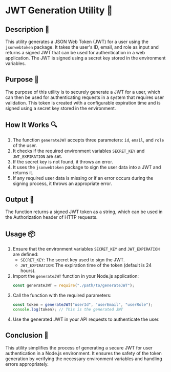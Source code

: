 # JWT Generation Utility 🎯

## Description 📝

This utility generates a JSON Web Token (JWT) for a user using the `jsonwebtoken` package.
It takes the user's ID, email, and role as input and returns a signed JWT that can be used for authentication in a web application.
The JWT is signed using a secret key stored in the environment variables.

## Purpose 🎯

The purpose of this utility is to securely generate a JWT for a user, which can then be used for authenticating requests in a system that requires user validation.
This token is created with a configurable expiration time and is signed using a secret key stored in the environment.

## How It Works 🔍

1. The function `generateJWT` accepts three parameters: `id`, `email`, and `role` of the user.
2. It checks if the required environment variables `SECRET_KEY` and `JWT_EXPIRATION` are set.
3. If the secret key is not found, it throws an error.
4. It uses the `jsonwebtoken` package to sign the user data into a JWT and returns it.
5. If any required user data is missing or if an error occurs during the signing process, it throws an appropriate error.

## Output 📜

The function returns a signed JWT token as a string, which can be used in the Authorization header of HTTP requests.

## Usage 📦

1. Ensure that the environment variables `SECRET_KEY` and `JWT_EXPIRATION` are defined:
    - `SECRET_KEY`: The secret key used to sign the JWT.
    - `JWT_EXPIRATION`: The expiration time of the token (default is 24 hours).
2. Import the `generateJWT` function in your Node.js application:
    ```javascript
    const generateJWT = require("./path/to/generateJWT");
    ```
3. Call the function with the required parameters:
    ```js
    const token = generateJWT("userId", "userEmail", "userRole");
    console.log(token); // This is the generated JWT
    ```
4. Use the generated JWT in your API requests to authenticate the user.

## Conclusion 🚀

This utility simplifies the process of generating a secure JWT for user authentication in a Node.js environment.
It ensures the safety of the token generation by verifying the necessary environment variables and handling errors appropriately.
